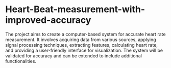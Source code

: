 # Heart-Beat-measurement-with-improved-accuracy
The project aims to create a computer-based system for accurate heart rate measurement. It involves acquiring data from various sources, applying signal processing techniques, extracting features, calculating heart rate, and providing a user-friendly interface for visualization. The system will be validated for accuracy and can be extended to include additional functionalities.
